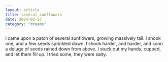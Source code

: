 ```yaml
---
layout: article
title: several sunflowers
date: 2024-02-17
category: "dreams"
---
```


I came upon a patch of several sunflowers, growing massively tall. I shook one, and a few seeds sprinkled down. I shook harder, and harder, and soon a deluge of seeds rained down from above. I stuck out my hands, cupped, and let them fill up. I tried some, they were salty.